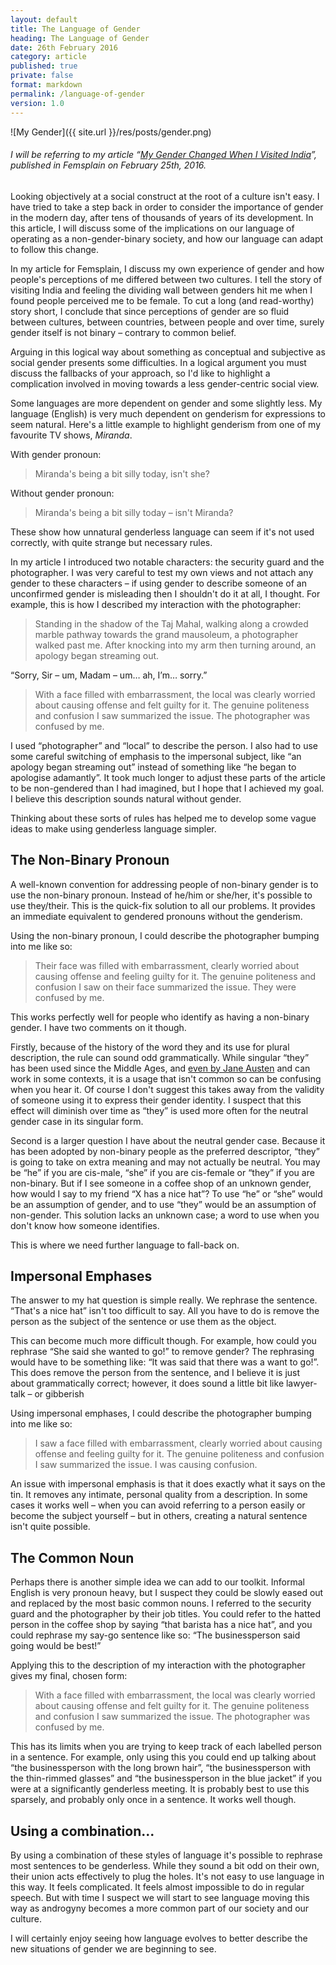 ```yaml
---
layout: default
title: The Language of Gender
heading: The Language of Gender
date: 26th February 2016
category: article
published: true
private: false
format: markdown
permalink: /language-of-gender
version: 1.0
---
```


![My Gender]({{ site.url }}/res/posts/gender.png)

###### I will be referring to my article “[My Gender Changed When I Visited India](https://femsplain.com/my-gender-changed-when-i-visited-india)”, published in _Femsplain_ on February 25th, 2016.

Looking objectively at a social construct at the root of a culture isn't easy. I have tried to take a step back in order to consider the importance of gender in the modern day, after tens of thousands of years of its development. In this article, I will discuss some of the implications on our language of operating as a non-gender-binary society, and how our language can adapt to follow this change.

In my article for Femsplain, I discuss my own experience of gender and how people's perceptions of me differed between two cultures. I tell the story of visiting India and feeling the dividing wall between genders hit me when I found people perceived me to be female. To cut a long (and read-worthy) story short, I conclude that since perceptions of gender are so fluid between cultures, between countries, between people and over time, surely gender itself is not binary – contrary to common belief.

Arguing in this logical way about something as conceptual and subjective as social gender presents some difficulties. In a logical argument you must discuss the fallbacks of your approach, so I'd like to highlight a complication involved in moving towards a less gender-centric social view.

Some languages are more dependent on gender and some slightly less. My language (English) is very much dependent on genderism for expressions to seem natural. Here's a little example to highlight genderism from one of my favourite TV shows, _Miranda_.

With gender pronoun:

>Miranda's being a bit silly today, isn't she?

Without gender pronoun:

>Miranda's being a bit silly today – isn't Miranda?

These show how unnatural genderless language can seem if it's not used correctly, with quite strange but necessary rules.

In my article I introduced two notable characters: the security guard and the photographer. I was very careful to test my own views and not attach any gender to these characters – if using gender to describe someone of an unconfirmed gender is misleading then I shouldn't do it at all, I thought. For example, this is how I described my interaction with the photographer:

>Standing in the shadow of the Taj Mahal, walking along a crowded marble pathway towards the grand mausoleum, a photographer walked past me. After knocking into my arm then turning around, an apology began streaming out.
>
“Sorry, Sir – um, Madam – um… ah, I’m… sorry.”
>
>With a face filled with embarrassment, the local was clearly worried about causing offense and felt guilty for it. The genuine politeness and confusion I saw summarized the issue. The photographer was confused by me.

I used “photographer” and “local” to describe the person. I also had to use some careful switching of emphasis to the impersonal subject, like “an apology began streaming out” instead of something like “he began to apologise adamantly”. It took much longer to adjust these parts of the article to be non-gendered than I had imagined, but I hope that I achieved my goal. I believe this description sounds natural without gender.

Thinking about these sorts of rules has helped me to develop some vague ideas to make using genderless language simpler.

## The Non-Binary Pronoun

A well-known convention for addressing people of non-binary gender is to use the non-binary pronoun. Instead of he/him or she/her, it's possible to use they/their. This is the quick-fix solution to all our problems. It provides an immediate equivalent to gendered pronouns without the genderism.

Using the non-binary pronoun, I could describe the photographer bumping into me like so:

>Their face was filled with embarrassment, clearly worried about causing offense and feeling guilty for it. The genuine politeness and confusion I saw on their face summarized the issue. They were confused by me.

This works perfectly well for people who identify as having a non-binary gender. I have two comments on it though.

Firstly, because of the history of the word they and its use for plural description, the rule can sound odd grammatically. While singular “they” has been used since the Middle Ages, and [even by Jane Austen](http://www.pemberley.com/janeinfo/austheir.html) and can work in some contexts, it is a usage that isn't common so can be confusing when you hear it. Of course I don't suggest this takes away from the validity of someone using it to express their gender identity. I suspect that this effect will diminish over time as “they” is used more often for the neutral gender case in its singular form.

Second is a larger question I have about the neutral gender case. Because it has been adopted by non-binary people as the preferred descriptor, “they” is going to take on extra meaning and may not actually be neutral. You may be “he” if you are cis-male, “she” if you are cis-female or “they” if you are non-binary. But if I see someone in a coffee shop of an unknown gender, how would I say to my friend “X has a nice hat”? To use “he” or “she” would be an assumption of gender, and to use “they” would be an assumption of non-gender. This solution lacks an unknown case; a word to use when you don't know how someone identifies.

This is where we need further language to fall-back on.

## Impersonal Emphases

The answer to my hat question is simple really. We rephrase the sentence. “That's a nice hat” isn't too difficult to say. All you have to do is remove the person as the subject of the sentence or use them as the object.  

This can become much more difficult though. For example, how could you rephrase “She said she wanted to go!” to remove gender? The rephrasing would have to be something like: “It was said that there was a want to go!”. This does remove the person from the sentence, and I believe it is just about grammatically correct; however, it does sound a little bit like lawyer-talk – or gibberish

Using impersonal emphases, I could describe the photographer bumping into me like so:

>I saw a face filled with embarrassment, clearly worried about causing offense and feeling guilty for it. The genuine politeness and confusion I saw summarized the issue. I was causing confusion.

An issue with impersonal emphasis is that it does exactly what it says on the tin. It removes any intimate, personal quality from a description. In some cases it works well – when you can avoid referring to a person easily or become the subject yourself – but in others, creating a natural sentence isn't quite possible.

## The Common Noun

Perhaps there is another simple idea we can add to our toolkit. Informal English is very pronoun heavy, but I suspect they could be slowly eased out and replaced by the most basic common nouns. I referred to the security guard and the photographer by their job titles. You could refer to the hatted person in the coffee shop by saying “that barista has a nice hat”, and you could rephrase my say-go sentence like so: “The businessperson said going would be best!”

Applying this to the description of my interaction with the photographer gives my final, chosen form:

>With a face filled with embarrassment, the local was clearly worried about causing offense and felt guilty for it. The genuine politeness and confusion I saw summarized the issue. The photographer was confused by me.

This has its limits when you are trying to keep track of each labelled person in a sentence. For example, only using this you could end up talking about “the businessperson with the long brown hair”, “the businessperson with the thin-rimmed glasses” and “the businessperson in the blue jacket” if you were at a significantly genderless meeting. It is probably best to use this sparsely, and probably only once in a sentence. It works well though.

## Using a combination...

By using a combination of these styles of language it's possible to rephrase most sentences to be genderless. While they sound a bit odd on their own, their union acts effectively to plug the holes. It's not easy to use language in this way. It feels complicated. It feels almost impossible to do in regular speech. But with time I suspect we will start to see language moving this way as androgyny becomes a more common part of our society and our culture.

I will certainly enjoy seeing how language evolves to better describe the new situations of gender we are beginning to see.
